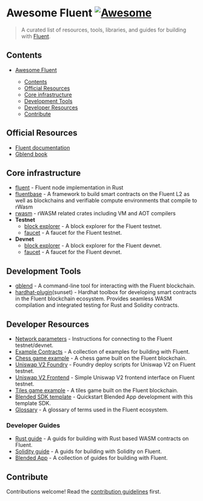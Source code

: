 # Awesome Fluent [![Awesome](https://awesome.re/badge-flat2.svg)](https://awesome.re)

> A curated list of resources, tools, libraries, and guides for building with [Fluent](https://fluent.xyz/).

## Contents

- [Awesome Fluent](#awesome-fluent)

  - [Contents](#contents)
  - [Official Resources](#official-resources)
  - [Core infrastructure](#core-infrastructure)
  - [Development Tools](#development-tools)
  - [Developer Resources](#developer-resources)
  - [Contribute](#contribute)

## Official Resources

- [Fluent documentation](https://docs.fluent.xyz/)
- [Gblend book](https://book.gblend.xyz/introduction/)

## Core infrastructure

- [fluent](https://github.com/fluentlabs-xyz/fluent) - Fluent node implementation in Rust
- [fluentbase](https://github.com/fluentlabs-xyz/fluentbase) - A framework to build smart contracts on the Fluent L2 as well as blockchains and verifiable compute environments that compile to rWasm
- [rwasm](https://github.com/fluentlabs-xyz/rwasm) - rWASM related crates including VM and AOT compilers
- **Testnet**
  - [block explorer](https://testnet.fluentscan.xyz/) - A block explorer for the Fluent testnet.
  - [faucet](https://testnet.gblend.xyz/) - A faucet for the Fluent testnet.
- **Devnet**
  - [block explorer](https://blockscout.dev.gblend.xyz/) - A block explorer for the Fluent devnet.
  - [faucet](https://faucet.dev.gblend.xyz/) - A faucet for the Fluent devnet.

## Development Tools

- [gblend](https://github.com/fluentlabs-xyz/gblend) - A command-line tool for interacting with the Fluent blockchain.
- [hardhat-plugin](https://github.com/fluentlabs-xyz/hardhat-plugin)(sunset) - Hardhat toolbox for developing smart contracts in the Fluent blockchain ecosystem. Provides seamless WASM compilation and integrated testing for Rust and Solidity contracts.

## Developer Resources

- [Network parameters](https://docs.fluent.xyz/connect-to-fluent) - Instructions for connecting to the Fluent testnet/devnet.
- [Example Contracts](https://github.com/fluentlabs-xyz/examples) - A collection of examples for building with Fluent.
- [Chess game example](https://chess.gblend.xyz/) - A chess game built on the Fluent blockchain.
- [Uniswap V2 Foundry](https://github.com/fluentlabs-xyz/uniswapV2_foundry_deploy) - Foundry deploy scripts for Uniswap V2 on Fluent testnet.
- [Uniswap V2 Frontend](https://github.com/fluentlabs-xyz/uniswapv2_frontend_testnet) - Simple Uniswap V2 frontend interface on Fluent testnet.
- [Tiles game example](https://tiles.gblend.xyz/) - A tiles game built on the Fluent blockchain.
- [Blended SDK template](https://github.com/fluentlabs-xyz/blended-template-foundry-cli) - Quickstart Blended App development with this template SDK.
- [Glossary](https://docs.fluent.xyz/glossary) - A glossary of terms used in the Fluent ecosystem.

### Developer Guides

- [Rust guide](https://docs.fluent.xyz/developer-guides/smart-contracts/rust) - A guids for building with Rust based WASM contracts on Fluent.
- [Solidity guide](https://docs.fluent.xyz/developer-guides/smart-contracts/solidity) - A guids for building with Solidity on Fluent.
- [Blended App](https://docs.fluent.xyz/developer-guides/building-a-blended-app/) - A collection of guides for building with Fluent.
  
## Contribute

Contributions welcome! Read the [contribution guidelines](contributing.md) first.
